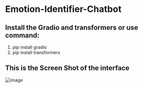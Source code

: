 # Emotion-Identifier-Chatbot

## Install the Gradio and transformers or use command:
<ol>
  <li>pip install gradio </li>
  <li>pip install transformers</li>
</ol>

## This is the Screen Shot of the interface
![image](https://github.com/rahultheeda/Emotion-Identifier-Chatbot/assets/91866801/0942b2d8-9762-4a91-8427-9dcc2efc8e0d)

